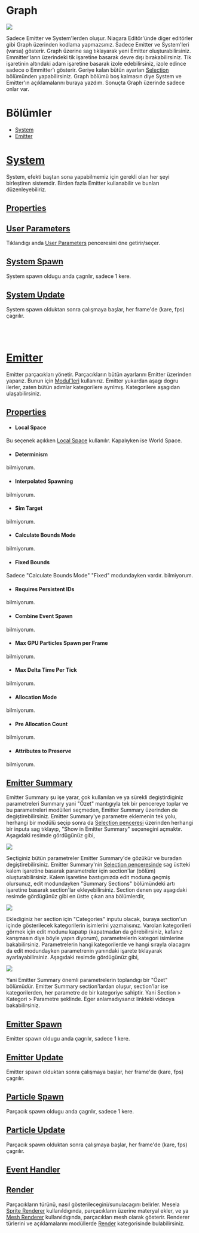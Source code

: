 # Graph
<img src="../../../Dosyalar/Niagara_Editor_Graph.jpg">


Sadece Emitter ve System'lerden oluşur. Niagara Editör'ünde diger editörler gibi Graph üzerinden kodlama yapmazsınız. Sadece Emitter ve System'leri (varsa) gösterir. Graph üzerine sag tıklayarak yeni Emitter oluşturabilirsiniz. Emmitter'ların üzerindeki tik işaretine basarak devre dışı bırakabilirsiniz. Tik işaretinin altındaki adam işaretine basarak izole edebilirsiniz, izole edince sadece o Emmitter'ı gösterir. Geriye kalan bütün ayarları [Selection](../Selection) bölümünden yapabilirsiniz. Graph bölümü boş kalmasın diye System ve Emitter'ın açıklamalarını buraya yazdım. Sonuçta Graph üzerinde sadece onlar var.


# Bölümler

* [System](#system)
* [Emitter](#emitter)


# [System](https://docs.unrealengine.com/5.1/en-US/overview-of-niagara-effects-for-unreal-engine/#systems)
System, efekti baştan sona yapabilmemiz için gerekli olan her şeyi birleştiren sistemdir. Birden fazla Emitter kullanabilir ve bunları düzenleyebiliriz.

## [Properties]()
## [User Parameters]()

Tıklandıgı anda [User Parameters](../User%20Parameters) penceresini öne getirir/seçer.



## [System Spawn](https://docs.unrealengine.com/5.1/en-US/overview-of-niagara-effects-for-unreal-engine/#systems)

System spawn oldugu anda çagrılır, sadece 1 kere.



## [System Update](https://docs.unrealengine.com/5.1/en-US/overview-of-niagara-effects-for-unreal-engine/#systems)

System spawn olduktan sonra çalışmaya başlar, her frame'de (kare, fps) çagrılır.



<br>
<br>


# [Emitter](https://docs.unrealengine.com/5.1/en-US/overview-of-niagara-effects-for-unreal-engine/#emitters)

Emitter parçacıkları yönetir. Parçacıkların bütün ayarlarını Emitter üzerinden yaparız. Bunun için [Modul'leri](../Moduller) kullanırız. Emitter yukardan aşagı dogru ilerler, zaten bütün adımlar kategorilere ayrılmış. Kategorilere aşagıdan ulaşabilirsiniz.


## [Properties]()

* #### Local Space
Bu seçenek açıkken [Local Space](../Terimler%20Sözlügü#local-ve-world-coordinate-space) kullanılır. Kapalıyken ise World Space.

* #### Determinism
bilmiyorum.

* #### Interpolated Spawning
bilmiyorum.

* #### Sim Target
bilmiyorum.

* #### Calculate Bounds Mode
bilmiyorum.

* #### Fixed Bounds
Sadece "Calculate Bounds Mode" "Fixed" modundayken vardır. bilmiyorum.

* #### Requires Persistent IDs
bilmiyorum.

* #### Combine Event Spawn
bilmiyorum.

* #### Max GPU Particles Spawn per Frame
bilmiyorum.

* #### Max Delta Time Per Tick
bilmiyorum.

* #### Allocation Mode
bilmiyorum.

* #### Pre Allocation Count
bilmiyorum.

* #### Attributes to Preserve
bilmiyorum.






## [Emitter Summary](https://dev.epicgames.com/community/learning/tutorials/198L/emitter-summary)

Emitter Summary şu işe yarar, çok kullanılan ve ya sürekli degiştirdiginiz parametreleri Summary yani "Özet" mantıgıyla tek bir pencereye toplar ve bu parametreleri modülleri seçmeden, Emitter Summary üzerinden de degiştirebilirsiniz. Emitter Summary'ye parametre eklemenin tek yolu, herhangi bir modülü seçip sonra da [Selection penceresi](../Selection) üzerinden herhangi bir inputa sag tıklayıp, "Show in Emitter Summary" seçenegini açmaktır. Aşagıdaki resimde gördügünüz gibi,

<img src="../../../Dosyalar/Niagara_Editor_Emitter_Summary_Selection.jpg">

Seçtiginiz bütün parametreler Emitter Summary'de gözükür ve buradan degiştirebilirsiniz. Emitter Summary'nin [Selection penceresinde](../Selection) sag üstteki kalem işaretine basarak parametreler için section'lar (bölüm) oluşturabilirsiniz. Kalem işaretine bastıgınızda edit moduna geçmiş olursunuz, edit modundayken "Summary Sections" bölümündeki artı işaretine basarak section'lar ekleyebilirsiniz. Section denen şey aşagıdaki resimde gördügünüz gibi en üstte çıkan ana bölümlerdir,

<img src="../../../Dosyalar/Niagara_Editor_Emitter_Summary_Selection_Sections.jpg">

Eklediginiz her section için "Categories" inputu olacak, buraya section'un içinde gösterilecek kategorilerin isimlerini yazmalısınız. Varolan kategorileri görmek için edit modunu kapatıp (kapatmadan da görebilirsiniz, kafanız karışmasın diye böyle yapın diyorum), parametrelerin kategori isimlerine bakabilirsiniz. Parametrelerin hangi kategorilerde ve hangi sırayla olacagını da edit modundayken parametrenin yanındaki işarete tıklayarak ayarlayabilirsiniz. Aşagıdaki resimde gördügünüz gibi,

<img src="../../../Dosyalar/Niagara_Editor_Emitter_Summary_Selection_Parameter_Settings.jpg">


Yani Emitter Summary önemli parametrelerin toplandıgı bir "Özet" bölümüdür. Emitter Summary section'lardan oluşur, section'lar ise kategorilerden, her parametre de bir kategoriye sahiptir. Yani Section > Kategori > Parametre şeklinde. Eger anlamadıysanız linkteki videoya bakabilirsiniz.




## [Emitter Spawn](https://docs.unrealengine.com/5.1/en-US/overview-of-niagara-effects-for-unreal-engine/#emitters)

Emitter spawn oldugu anda çagrılır, sadece 1 kere.



## [Emitter Update](https://docs.unrealengine.com/5.1/en-US/overview-of-niagara-effects-for-unreal-engine/#emitters)

Emitter spawn olduktan sonra çalışmaya başlar, her frame'de (kare, fps) çagrılır.



## [Particle Spawn](https://docs.unrealengine.com/5.1/en-US/overview-of-niagara-effects-for-unreal-engine/#emitters)

Parçacık spawn oldugu anda çagrılır, sadece 1 kere.



## [Particle Update](https://docs.unrealengine.com/5.1/en-US/overview-of-niagara-effects-for-unreal-engine/#emitters)

Parçacık spawn olduktan sonra çalışmaya başlar, her frame'de (kare, fps) çagrılır.



## [Event Handler](https://docs.unrealengine.com/5.1/en-US/overview-of-niagara-effects-for-unreal-engine/#emitters)
## [Render](https://docs.unrealengine.com/5.1/en-US/overview-of-niagara-effects-for-unreal-engine/#emitters)

Parçacıkların türünü, nasıl gösterilecegini/sunulacagını belirler. Mesela [Sprite Renderer](../Moduller#sprite-renderer) kullanıldıgında, parçacıkların üzerine materyal ekler, ve ya [Mesh Renderer](../Moduller#mesh-renderer) kullanıldıgında, parçacıkları mesh olarak gösterir. Renderer türlerini ve açıklamalarını modüllerde [Render](../Moduller#render) kategorisinde bulabilirsiniz.
